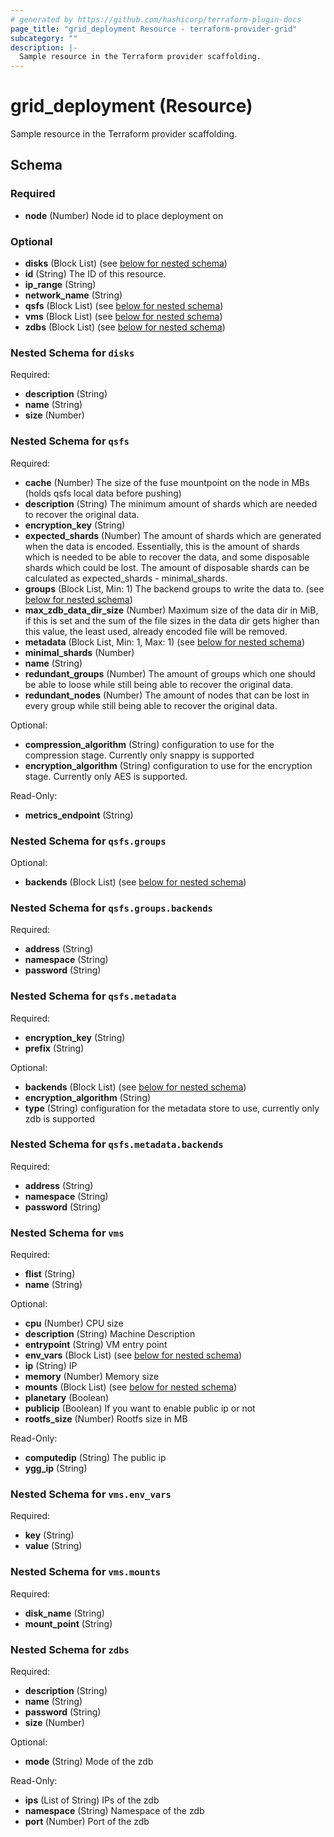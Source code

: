 ```yaml
---
# generated by https://github.com/hashicorp/terraform-plugin-docs
page_title: "grid_deployment Resource - terraform-provider-grid"
subcategory: ""
description: |-
  Sample resource in the Terraform provider scaffolding.
---
```


# grid_deployment (Resource)

Sample resource in the Terraform provider scaffolding.



<!-- schema generated by tfplugindocs -->
## Schema

### Required

- **node** (Number) Node id to place deployment on

### Optional

- **disks** (Block List) (see [below for nested schema](#nestedblock--disks))
- **id** (String) The ID of this resource.
- **ip_range** (String)
- **network_name** (String)
- **qsfs** (Block List) (see [below for nested schema](#nestedblock--qsfs))
- **vms** (Block List) (see [below for nested schema](#nestedblock--vms))
- **zdbs** (Block List) (see [below for nested schema](#nestedblock--zdbs))

<a id="nestedblock--disks"></a>
### Nested Schema for `disks`

Required:

- **description** (String)
- **name** (String)
- **size** (Number)


<a id="nestedblock--qsfs"></a>
### Nested Schema for `qsfs`

Required:

- **cache** (Number) The size of the fuse mountpoint on the node in MBs (holds qsfs local data before pushing)
- **description** (String) The minimum amount of shards which are needed to recover the original data.
- **encryption_key** (String)
- **expected_shards** (Number) The amount of shards which are generated when the data is encoded. Essentially, this is the amount of shards which is needed to be able to recover the data, and some disposable shards which could be lost. The amount of disposable shards can be calculated as expected_shards - minimal_shards.
- **groups** (Block List, Min: 1) The backend groups to write the data to. (see [below for nested schema](#nestedblock--qsfs--groups))
- **max_zdb_data_dir_size** (Number) Maximum size of the data dir in MiB, if this is set and the sum of the file sizes in the data dir gets higher than this value, the least used, already encoded file will be removed.
- **metadata** (Block List, Min: 1, Max: 1) (see [below for nested schema](#nestedblock--qsfs--metadata))
- **minimal_shards** (Number)
- **name** (String)
- **redundant_groups** (Number) The amount of groups which one should be able to loose while still being able to recover the original data.
- **redundant_nodes** (Number) The amount of nodes that can be lost in every group while still being able to recover the original data.

Optional:

- **compression_algorithm** (String) configuration to use for the compression stage. Currently only snappy is supported
- **encryption_algorithm** (String) configuration to use for the encryption stage. Currently only AES is supported.

Read-Only:

- **metrics_endpoint** (String)

<a id="nestedblock--qsfs--groups"></a>
### Nested Schema for `qsfs.groups`

Optional:

- **backends** (Block List) (see [below for nested schema](#nestedblock--qsfs--groups--backends))

<a id="nestedblock--qsfs--groups--backends"></a>
### Nested Schema for `qsfs.groups.backends`

Required:

- **address** (String)
- **namespace** (String)
- **password** (String)



<a id="nestedblock--qsfs--metadata"></a>
### Nested Schema for `qsfs.metadata`

Required:

- **encryption_key** (String)
- **prefix** (String)

Optional:

- **backends** (Block List) (see [below for nested schema](#nestedblock--qsfs--metadata--backends))
- **encryption_algorithm** (String)
- **type** (String) configuration for the metadata store to use, currently only zdb is supported

<a id="nestedblock--qsfs--metadata--backends"></a>
### Nested Schema for `qsfs.metadata.backends`

Required:

- **address** (String)
- **namespace** (String)
- **password** (String)




<a id="nestedblock--vms"></a>
### Nested Schema for `vms`

Required:

- **flist** (String)
- **name** (String)

Optional:

- **cpu** (Number) CPU size
- **description** (String) Machine Description
- **entrypoint** (String) VM entry point
- **env_vars** (Block List) (see [below for nested schema](#nestedblock--vms--env_vars))
- **ip** (String) IP
- **memory** (Number) Memory size
- **mounts** (Block List) (see [below for nested schema](#nestedblock--vms--mounts))
- **planetary** (Boolean)
- **publicip** (Boolean) If you want to enable public ip or not
- **rootfs_size** (Number) Rootfs size in MB

Read-Only:

- **computedip** (String) The public ip
- **ygg_ip** (String)

<a id="nestedblock--vms--env_vars"></a>
### Nested Schema for `vms.env_vars`

Required:

- **key** (String)
- **value** (String)


<a id="nestedblock--vms--mounts"></a>
### Nested Schema for `vms.mounts`

Required:

- **disk_name** (String)
- **mount_point** (String)



<a id="nestedblock--zdbs"></a>
### Nested Schema for `zdbs`

Required:

- **description** (String)
- **name** (String)
- **password** (String)
- **size** (Number)

Optional:

- **mode** (String) Mode of the zdb

Read-Only:

- **ips** (List of String) IPs of the zdb
- **namespace** (String) Namespace of the zdb
- **port** (Number) Port of the zdb


